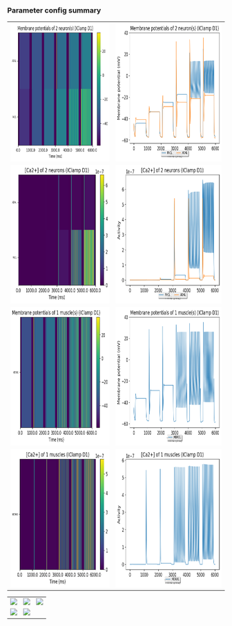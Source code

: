 ### Parameter config summary 
<table>

<tr>
  <td><a href="neurons_D1_IClamp.png"><img alt=" " src="neurons_D1_IClamp.png" height="320"/></a></td>
  <td><a href="traces_neuron_IClamp_D1.png"><img alt=" " src="traces_neuron_IClamp_D1.png" height="320"/></a></td>
</tr>

<tr>
  <td><a href="neuron_activity_D1_IClamp.png"><img alt=" " src="neuron_activity_D1_IClamp.png" height="320"/></a></td>
  <td><a href="traces_neuron_activity_IClamp_D1.png"><img alt=" " src="traces_neuron_activity_IClamp_D1.png" height="320"/></a></td>
</tr>

<tr>
  <td><a href="muscles_D1_IClamp.png"><img alt=" " src="muscles_D1_IClamp.png" height="320"/></a></td>
  <td><a href="traces_muscles_IClamp_D1.png"><img alt=" " src="traces_muscles_IClamp_D1.png" height="320"/></a></td>
</tr>

<tr>
  <td><a href="muscle_activity_D1_IClamp.png"><img alt=" " src="muscle_activity_D1_IClamp.png" height="320"/></a></td>
  <td><a href="traces_muscles_activity_IClamp_D1.png"><img alt=" " src="traces_muscles_activity_IClamp_D1.png" height="320"/></a></td>
</tr>
</table>
<table>

<tr><td><a href="c302_D1_IClamp_exc_to_neurons.png"><img alt=" " src="c302_D1_IClamp_exc_to_neurons.png" height="320"/></a></td>

  <td><a href="c302_D1_IClamp_inh_to_neurons.png"><img alt=" " src="c302_D1_IClamp_inh_to_neurons.png" height="320"/></a></td>

  <td><a href="c302_D1_IClamp_elec_neurons_neurons.png"><img alt=" " src="c302_D1_IClamp_elec_neurons_neurons.png" height="320"/></a></td></tr>

<tr><td><a href="c302_D1_IClamp_exc_to_muscles.png"><img alt=" " src="c302_D1_IClamp_exc_to_muscles.png" height="320"/></a></td>

  <td><a href="c302_D1_IClamp_inh_to_muscles.png"><img alt=" " src="c302_D1_IClamp_inh_to_muscles.png" height="320"/></a></td></tr>
</table>
